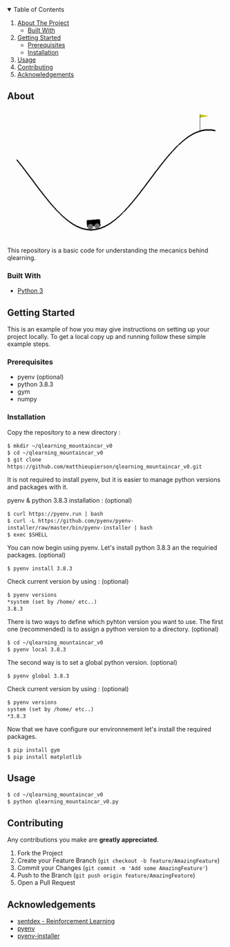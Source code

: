 <!-- TABLE OF CONTENTS -->
<details open="open">
  <summary>Table of Contents</summary>
  <ol>
    <li>
      <a href="#about-the-project">About The Project</a>
      <ul>
        <li><a href="#built-with">Built With</a></li>
      </ul>
    </li>
    <li>
      <a href="#getting-started">Getting Started</a>
      <ul>
        <li><a href="#prerequisites">Prerequisites</a></li>
        <li><a href="#installation">Installation</a></li>
      </ul>
    </li>
    <li><a href="#usage">Usage</a></li>
    <li><a href="#contributing">Contributing</a></li>
    <li><a href="#acknowledgements">Acknowledgements</a></li>
  </ol>
</details>

<!-- ABOUT -->
## About

<p align="center">
  <img width="460" height="300" src="./mountaincarv0.gif">
</p>


This repository is a basic code for understanding the mecanics behind qlearning.

### Built With

* [Python 3](https://getbootstrap.com)

<!-- GETTING STARTED -->
## Getting Started

This is an example of how you may give instructions on setting up your project locally.
To get a local copy up and running follow these simple example steps.

### Prerequisites

* pyenv (optional)
* python 3.8.3
* gym
* numpy

### Installation

Copy the repository to a new directory :

    $ mkdir ~/qlearning_mountaincar_v0
    $ cd ~/qlearning_mountaincar_v0
    $ git clone https://github.com/matthieupierson/qlearning_mountaincar_v0.git


It is not required to install pyenv, but it is easier to manage python versions and packages with it.

pyenv & python 3.8.3 installation : (optional)

    $ curl https://pyenv.run | bash
    $ curl -L https://github.com/pyenv/pyenv-installer/raw/master/bin/pyenv-installer | bash
    $ exec $SHELL

You can now begin using pyenv. Let's install python 3.8.3 an the requiried packages. (optional)

    $ pyenv install 3.8.3

Check current version by using : (optional)

    $ pyenv versions
    *system (set by /home/ etc..)
    3.8.3

There is two ways to define which pyhton version you want to use. The first one (recommended) is to assign a python version to a directory. (optional)

    $ cd ~/qlearning_mountaincar_v0
    $ pyenv local 3.8.3

The second way is to set a global python version. (optional)

    $ pyenv global 3.8.3

Check current version by using : (optional)

    $ pyenv versions
    system (set by /home/ etc..)
    *3.8.3

Now that we have configure our environnement let's install the required packages.

    $ pip install gym
    $ pip install matplotlib

<!-- USAGE EXAMPLES -->
## Usage

    $ cd ~/qlearning_mountaincar_v0
    $ python qlearning_mountaincar_v0.py

<!-- CONTRIBUTING -->
## Contributing

Any contributions you make are **greatly appreciated**.

1. Fork the Project
2. Create your Feature Branch (`git checkout -b feature/AmazingFeature`)
3. Commit your Changes (`git commit -m 'Add some AmazingFeature'`)
4. Push to the Branch (`git push origin feature/AmazingFeature`)
5. Open a Pull Request

<!-- ACKNOWLEDGEMENTS -->
## Acknowledgements
* [sentdex - Reinforcement Learning](https://www.youtube.com/playlist?list=PLQVvvaa0QuDezJFIOU5wDdfy4e9vdnx-7)
* [pyenv](https://github.com/pyenv/pyenv)
* [pyenv-installer](https://github.com/pyenv/pyenv-installer)
